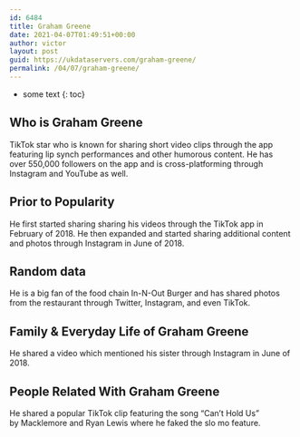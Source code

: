 ```yaml
---
id: 6484
title: Graham Greene
date: 2021-04-07T01:49:51+00:00
author: victor
layout: post
guid: https://ukdataservers.com/graham-greene/
permalink: /04/07/graham-greene/
---
```


* some text
{: toc}


## Who is Graham Greene



TikTok star who is known for sharing short video clips through the app featuring lip synch performances and other humorous content. He has over 550,000 followers on the app and is cross-platforming through Instagram and YouTube as well. 

                
                
                
## Prior to Popularity



He first started sharing sharing his videos through the TikTok app in February of 2018. He then expanded and started sharing additional content and photos through Instagram in June of 2018. 

                
                
                
## Random data



He is a big fan of the food chain In-N-Out Burger and has shared photos from the restaurant through Twitter, Instagram, and even TikTok. 

                
                
                
## Family & Everyday Life of Graham Greene



He shared a video which mentioned his sister through Instagram in June of 2018. 

                
                
                
## People Related With Graham Greene



He shared a popular TikTok clip featuring the song &#8220;Can&#8217;t Hold Us&#8221; by Macklemore and Ryan Lewis where he faked the slo mo feature. 

                
              
            
          
          
          